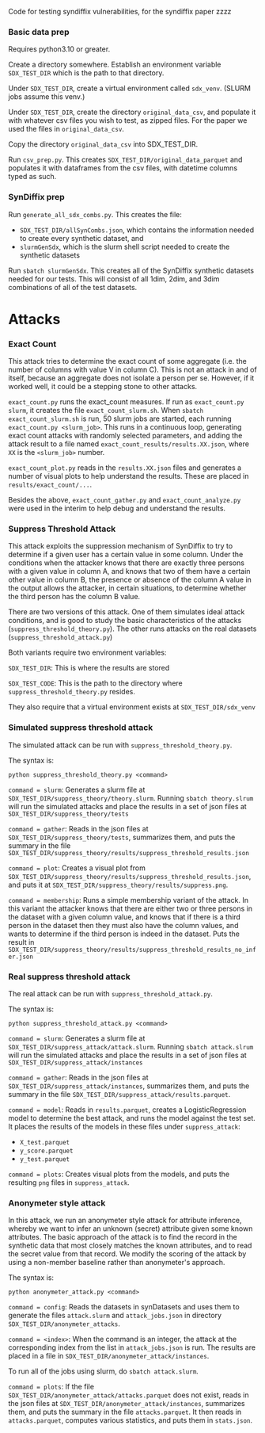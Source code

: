 Code for testing syndiffix vulnerabilities, for the syndiffix paper zzzz

### Basic data prep

Requires python3.10 or greater.

Create a directory somewhere. Establish an environment variable `SDX_TEST_DIR` which is the path to that directory.

Under `SDX_TEST_DIR`, create a virtual environment called `sdx_venv`. (SLURM jobs assume this venv.)

Under `SDX_TEST_DIR`, create the directory `original_data_csv`, and populate it with whatever csv files you wish to test, as zipped files. For the paper we used the files in `original_data_csv`.

Copy the directory `original_data_csv` into SDX_TEST_DIR.

Run `csv_prep.py`. This creates `SDX_TEST_DIR/original_data_parquet` and populates it with dataframes from the csv files, with datetime columns typed as such.

### SynDiffix prep

Run `generate_all_sdx_combs.py`. This creates the file:
* `SDX_TEST_DIR/allSynCombs.json`, which contains the information needed to create every synthetic dataset, and
* `slurmGenSdx`, which is the slurm shell script needed to create the synthetic datasets

Run `sbatch slurmGenSdx`. This creates all of the SynDiffix synthetic datasets needed for our tests. This will consist of all 1dim, 2dim, and 3dim combinations of all of the test datasets.

# Attacks

### Exact Count

This attack tries to determine the exact count of some aggregate (i.e. the number of columns with value V in column C). This is not an attack in and of itself, because an aggregate does not isolate a person per se. However, if it worked well, it could be a stepping stone to other attacks.

`exact_count.py` runs the exact_count measures. If run as `exact_count.py slurm`, it creates the file `exact_count_slurm.sh`. When `sbatch exact_count_slurm.sh` is run, 50 slurm jobs are started, each running `exact_count.py <slurm_job>`. This runs in a continuous loop, generating exact count attacks with randomly selected parameters, and adding the attack result to a file named `exact_count_results/results.XX.json`, where `XX` is the `<slurm_job>` number.

`exact_count_plot.py` reads in the `results.XX.json` files and generates a number of visual plots to help understand the results. These are placed in `results/exact_count/...`.

Besides the above, `exact_count_gather.py` and `exact_count_analyze.py` were used in the interim to help debug and understand the results. 

### Suppress Threshold Attack

This attack exploits the suppression mechanism of SynDiffix to try to determine if a given user has a certain value in some column. Under the conditions when the attacker knows that there are exactly three persons with a given value in column A, and knows that two of them have a certain other value in column B, the presence or absence of the column A value in the output allows the attacker, in certain situations, to determine whether the third person has the column B value.

There are two versions of this attack. One of them simulates ideal attack conditions, and is good to study the basic characteristics of the attacks (`suppress_threshold_theory.py`). The other runs attacks on the real datasets (`suppress_threshold_attack.py`)

Both variants require two environment variables:

`SDX_TEST_DIR`: This is where the results are stored

`SDX_TEST_CODE`: This is the path to the directory where `suppress_threshold_theory.py` resides.

They also require that a virtual environment exists at `SDX_TEST_DIR/sdx_venv`

### Simulated suppress threshold attack

The simulated attack can be run with `suppress_threshold_theory.py`.

The syntax is:

`python suppress_threshold_theory.py <command>`

`command = slurm`: Generates a slurm file at `SDX_TEST_DIR/suppress_theory/theory.slurm`. Running `sbatch theory.slrum` will run the simulated attacks and place the results in a set of json files at `SDX_TEST_DIR/suppress_theory/tests`

`command = gather`: Reads in the json files at `SDX_TEST_DIR/suppress_theory/tests`, summarizes them, and puts the summary in the file `SDX_TEST_DIR/suppress_theory/results/suppress_threshold_results.json`

`command = plot`: Creates a visual plot from `SDX_TEST_DIR/suppress_theory/results/suppress_threshold_results.json`, and puts it at `SDX_TEST_DIR/suppress_theory/results/suppress.png`.

`command = membership`: Runs a simple membership variant of the attack.  In this variant the attacker knows that there are either two or three persons in the dataset with a given column value, and knows that if there is a third person in the dataset then they must also have the column values, and wants to determine if the third person is indeed in the dataset.  Puts the result in `SDX_TEST_DIR/suppress_theory/results/suppress_threshold_results_no_infer.json`

### Real suppress threshold attack

The real attack can be run with `suppress_threshold_attack.py`.

The syntax is:

`python suppress_threshold_attack.py <command>`

`command = slurm`: Generates a slurm file at `SDX_TEST_DIR/suppress_attack/attack.slurm`. Running `sbatch attack.slrum` will run the simulated attacks and place the results in a set of json files at `SDX_TEST_DIR/suppress_attack/instances`

`command = gather`: Reads in the json files at `SDX_TEST_DIR/suppress_attack/instances`, summarizes them, and puts the summary in the file `SDX_TEST_DIR/suppress_attack/results.parquet`.

`command = model`: Reads in `results.parquet`, creates a LogisticRegression model to determine the best attack, and runs the model against the test set. It places the results of the models in these files under `suppress_attack`:

* `X_test.parquet`
* `y_score.parquet`
* `y_test.parquet`

`command = plots`: Creates visual plots from the models, and puts the resulting `png` files in `suppress_attack`.

### Anonymeter style attack

In this attack, we run an anonymeter style attack for attribute inference, whereby we want to infer an unknown (secret) attribute given some known attributes. The basic approach of the attack is to find the record in the synthetic data that most closely matches the known attributes, and to read the secret value from that record. We modify the scoring of the attack by using a non-member baseline rather than anonymeter's approach.

The syntax is:

`python anonymeter_attack.py <command>`

`command = config`: Reads the datasets in synDatasets and uses them to generate the files `attack.slurm` and `attack_jobs.json` in directory `SDX_TEST_DIR/anonymeter_attacks`.

`command = <index>`: When the command is an integer, the attack at the corresponding index from the list in `attack_jobs.json` is run. The results are placed in a file in `SDX_TEST_DIR/anonymeter_attack/instances`.

To run all of the jobs using slurm, do `sbatch attack.slurm`.

`command = plots`: If the file `SDX_TEST_DIR/anonymeter_attack/attacks.parquet` does not exist, reads in the json files at `SDX_TEST_DIR/anonymeter_attack/instances`, summarizes them, and puts the summary in the file `attacks.parquet`. It then reads in `attacks.parquet`, computes various statistics, and puts them in `stats.json`.
